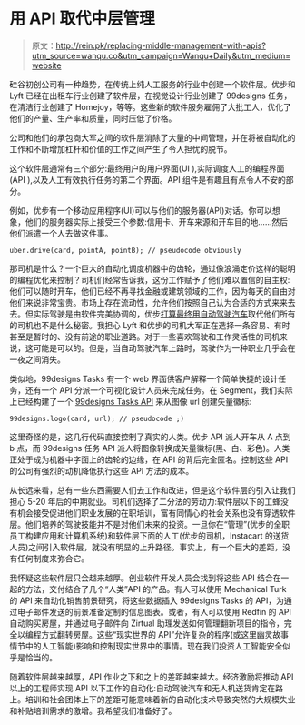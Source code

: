 # 用 API 取代中层管理

> 原文：<http://rein.pk/replacing-middle-management-with-apis?utm_source=wanqu.co&utm_campaign=Wanqu+Daily&utm_medium=website>

硅谷初创公司有一种趋势，在传统上纯人工服务的行业中创建一个软件层。优步和 Lyft 已经在出租车行业创建了软件层，在视觉设计行业创建了 99designs 任务，在清洁行业创建了 Homejoy，等等。这些新的软件服务雇佣了大批工人，优化了他们的产量、生产率和质量，同时压低了价格。

公司和他们的承包商大军之间的软件层消除了大量的中间管理，并在将被自动化的工作和不断增加杠杆和价值的工作之间产生了令人担忧的脱节。

这个软件层通常有三个部分:最终用户的用户界面(UI ),实际调度人工的编程界面(API ),以及人工有效执行任务的第二个界面。API 组件是有趣且有点令人不安的部分。

例如，优步有一个移动应用程序(UI)可以与他们的服务器(API)对话。你可以想象，他们的服务器实际上接受三个参数:信用卡、开车来源和开车目的地……然后他们派遣一个人去做这件事。

```
uber.drive(card, pointA, pointB); // pseudocode obviously
```

那司机是什么？一个巨大的自动化调度机器中的齿轮，通过像浪涌定价这样的聪明的编程优化来控制？司机们经常告诉我，这份工作赋予了他们难以置信的自主权:他们可以随时开车，他们已经不再寻找金融或建筑领域的工作，因为每天的自由对他们来说非常宝贵。市场上存在流动性，允许他们按照自己认为合适的方式来来去去。但实际驾驶是由软件完美协调的，优步[打算最终用自动驾驶汽车](https://www.theverge.com/2014/5/28/5758734/uber-will-eventually-replace-all-its-drivers-with-self-driving-cars)取代他们所有的司机也不是什么秘密。我担心 Lyft 和优步的司机大军正在选择一条容易、有时甚至是暂时的、没有前途的职业道路。对于一些喜欢驾驶和工作灵活性的司机来说，这可能是可以的。但是，当自动驾驶汽车上路时，驾驶作为一种职业几乎会在一夜之间消失。

类似地，99designs Tasks 有一个 web 界面供客户解释一个简单快捷的设计任务，还有一个 API 分派一个可视化设计人员来完成任务。在 Segment，我们实际上已经构建了一个 [99designs Tasks API](https://github.com/segmentio/nightmare-swiftly) 来从图像 url 创建矢量徽标:

```
99designs.logo(card, url); // pseudocode ;)
```

这里奇怪的是，这几行代码直接控制了真实的人类。优步 API 派人开车从 A 点到 b 点，而 99designs 任务 API 派人将图像转换成矢量徽标(黑、白、彩色)。人类正处于成为机器中字面上的齿轮的边缘，在 API 的背后完全匿名。控制这些 API 的公司有强烈的动机降低执行这些 API 方法的成本。

从长远来看，总有一些东西需要人们去工作和改进，但是这个软件层的引入让我们担心 5-20 年后的中期就业。司机们选择了二分法的劳动力:软件层以下的工蜂没有机会接受促进他们职业发展的在职培训，富有同情心的社会关系也没有穿透软件层。他们培养的驾驶技能并不是对他们未来的投资。一旦你在“管理”(优步的全职员工构建应用和计算机系统)和软件层下面的人工(优步的司机，Instacart 的送货人员)之间引入软件层，就没有明显的上升路径。事实上，有一个巨大的差距，没有任何制度来弥合它。

我怀疑这些软件层只会越来越厚。创业软件开发人员会找到将这些 API 结合在一起的方法，交付结合了几个“人类”API 的产品。有人可以使用 Mechanical Turk 的 API 来自动化销售前景研究，将这些数据插入 99designs Tasks 的 API，为通过电子邮件发送的前景准备定制的信息图表。或者，有人可以使用 Redfin 的 API 自动购买房屋，并通过电子邮件向 Zirtual 助理发送如何管理翻新项目的指令，完全以编程方式翻转房屋。这些“现实世界的 API”允许复杂的程序(或这里幽灵故事情节中的人工智能)影响和控制现实世界中的事情。现在我们投资人工智能安全似乎是恰当的。

随着软件层越来越厚，API 作业之下和之上的差距越来越大。经济激励将推动 API 以上的工程师实现 API 以下工作的自动化:自动驾驶汽车和无人机送货肯定在路上。培训和社会团体上下的差距可能意味着新的自动化技术导致突然的大规模失业和补贴培训需求的激增。我希望我们准备好了。